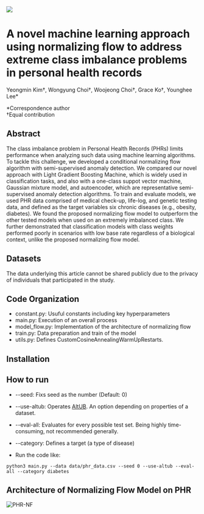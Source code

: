 <img src="https://capsule-render.vercel.app/api?type=waving&color=gradient&customColorList=1&height=200&section=header&text=Normalizing%20Flow%20and%20Class%20Imbalance&fontSize=40&animation=fadeIn&fontColor=000000" />

# A novel machine learning approach using normalizing flow to address extreme class imbalance problems in personal health records
Yeongmin Kim&dagger;, Wongyung Choi&dagger;, Woojeong Choi&dagger;, Grace Ko&dagger;, Younghee Lee\*

\*Correspondence author  
†Equal contribution

## Abstract
The class imbalance problem in Personal Health Records (PHRs) limits performance when analyzing such data using machine learning algorithms. To tackle this challenge, we developed a conditional normalizing flow algorithm with semi-supervised anomaly detection. We compared our novel approach with Light Gradient Boosting Machine, which is widely used in classification tasks, and also with a one-class suppot vector machine, Gaussian mixture model, and autoencoder, which are representative semi-supervised anomaly detection algorithms. To train and evaluate models, we used PHR data comprised of medical check-up, life-log, and genetic testing data, and defined as the target variables six chronic diseases (e.g., obesity, diabetes). We found the proposed normalizing flow model to outperform the other tested models when used on an extremely imbalanced class. We further demonstrated that classification models with class weights performed poorly in scenarios with low base rate regardless of a biological context, unlike the proposed normalizing flow model.

## Datasets
The data underlying this article cannot be shared publicly due to the privacy of individuals that participated in the study.

## Code Organization
- constant.py: Usuful constants including key hyperparameters
- main.py: Execution of an overall process
- model_flow.py: Implementation of the architecture of normalizing flow
- train.py: Data preparation and train of the model
- utils.py: Defines CustomCosineAnnealingWarmUpRestarts.

## Installation

## How to run
- --seed: Fixs seed as the number (Default: 0)
- --use-altub: Operates [AltUB](https://arxiv.org/abs/2210.14913). An option depending on properties of a dataset.
- --eval-all: Evaluates for every possible test set. Being highly time-consuming, not recommended generally.
- --category: Defines a target (a type of disease)

- Run the code like:
```
python3 main.py --data data/phr_data.csv --seed 0 --use-altub --eval-all --category diabetes
```

## Architecture of Normalizing Flow Model on PHR
![PHR-NF](./images/fig-flow-flow.svg)
